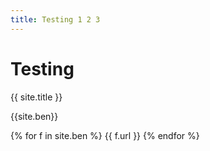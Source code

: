 ```yaml
---
title: Testing 1 2 3
---
```

# Testing

{{ site.title }}  

{{site.ben}}  

{% for f in site.ben %}
  {{ f.url }}
{% endfor %}
